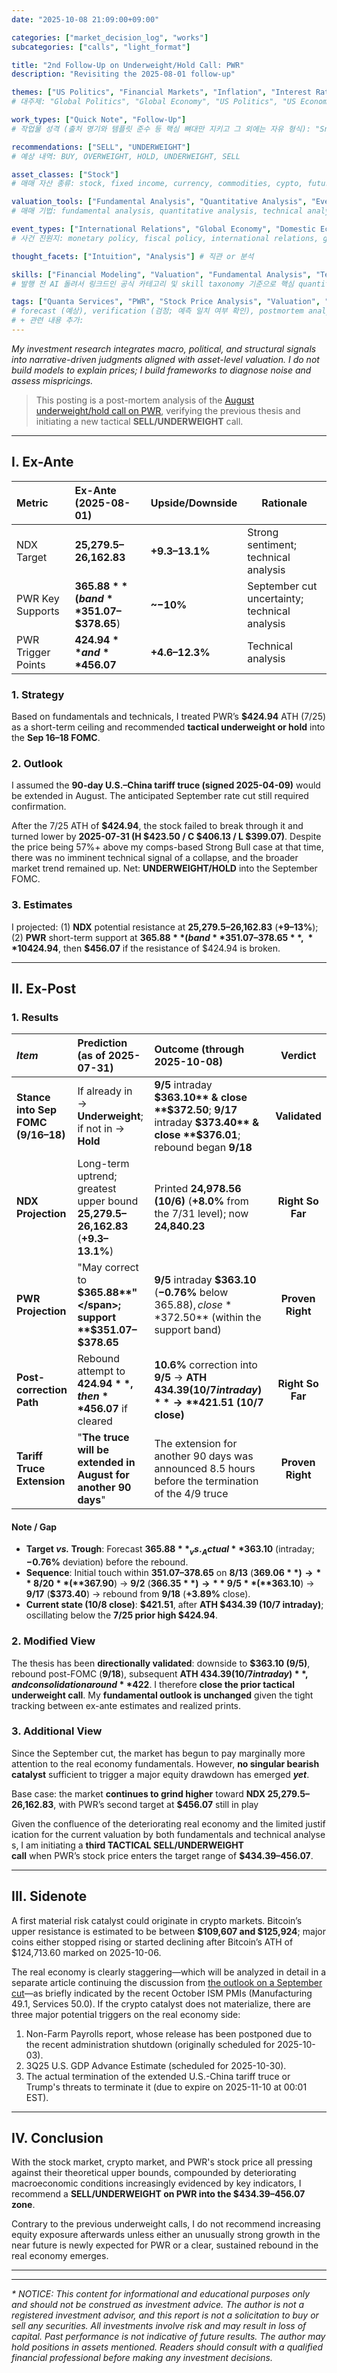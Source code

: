 ```yaml
---
date: "2025-10-08 21:09:00+09:00"

categories: ["market_decision_log", "works"]
subcategories: ["calls", "light_format"]

title: "2nd Follow-Up on Underweight/Hold Call: PWR"
description: "Revisiting the 2025-08-01 follow-up"

themes: ["US Politics", "Financial Markets", "Inflation", "Interest Rates", "Investment Rationale"]
# 대주제: "Global Politics", "Global Economy", "US Politics", "US Economy", "EU Politics", "EU Economy", "Chinese Politics", "Chinese Economy", "Korean Politics", "Korean Economy", "Real Economy", "Financial Markets", "Inflation", "Interest Rates", "Exchange Rates", "Investment Rationale", "Industry Outlooks", "Monetary Policy Impacts", "Fiscal Policy Impacts"

work_types: ["Quick Note", "Follow-Up"]
# 작업물 성격 (출처 명기와 템플릿 준수 등 핵심 뼈대만 지키고 그 외에는 자유 형식): "Snack", "Policy Brief", "Thematic Essay", "Philosophical Essay", "Investment Memo", "Quick Note", "Follow-Up"

recommendations: ["SELL", "UNDERWEIGHT"]
# 예상 내역: BUY, OVERWEIGHT, HOLD, UNDERWEIGHT, SELL

asset_classes: ["Stock"]
# 매매 자산 종류: stock, fixed income, currency, commodities, cypto, futures, options, ETF

valuation_tools: ["Fundamental Analysis", "Quantitative Analysis", "Event Driven", "Financial Analysis", "Narrative Analysis"]
# 매매 기법: fundamental analysis, quantitative analysis, technical analysis, event driven, financials, narratives

event_types: ["International Relations", "Global Economy", "Domestic Economy", "Company", "Earnings Call"]
# 사건 진원지: monetary policy, fiscal policy, international relations, global economy, domestic politics, domestic economy, industry, company

thought_facets: ["Intuition", "Analysis"] # 직관 or 분석

skills: ["Financial Modeling", "Valuation", "Fundamental Analysis", "Technical Analysis", "Earnings Analysis", "Macroeconomic Analysis", "Political Analysis", "Risk Management"]
# 발행 전 AI 돌려서 링크드인 공식 카테고리 및 skill taxonomy 기준으로 핵심 quantitative/qualitative/technical/academic skill set 만 ["skill1", "skill2", ...] 1열 형태로 추출

tags: ["Quanta Services", "PWR", "Stock Price Analysis", "Valuation", "Earnings Analysis", "Market Correction", "Tariffs", "Nasdaq 100", "Elliott Wave Theory", "Verification", "Postmortem Analysis", "Structural Call"]
# forecast (예상), verification (검정; 예측 일치 여부 확인), postmortem analysis (복기; 사후 원인 분석 및 개선)
# + 관련 내용 추가:
---
```


*My investment research integrates macro, political, and structural signals into narrative-driven judgments aligned with asset-level valuation. I do not build models to explain prices; I build frameworks to diagnose noise and assess mispricings.*

> This posting is a post-mortem analysis of the [August underweight/hold call on PWR](https://www.snowballassociates.com/market_decision_log/calls/2025/250801_followup_pwr-underweight/), verifying the previous thesis and initiating a new tactical **SELL/UNDERWEIGHT** call.

-----

## I. Ex-Ante

| Metric             | Ex-Ante (2025-08-01)                   | Upside/Downside | Rationale                                     |
| :----------------- | :------------------------------------- | :-------------- | --------------------------------------------- |
| NDX Target         | **25,279.5–26,162.83**                 |  **+9.3–13.1%** | Strong sentiment; technical analysis          |
| PWR Key Supports   | **$365.88** (band **$351.07–$378.65**) |       **~−10%** | September cut uncertainty; technical analysis |
| PWR Trigger Points | **$424.94** and **$456.07**            |  **+4.6–12.3%** | Technical analysis                            |


### 1. Strategy
Based on fundamentals and technicals, I treated PWR’s **$424.94** ATH (7/25) as a short-term ceiling and recommended **tactical underweight or hold** into the **Sep 16–18 FOMC**.


### 2. Outlook
I assumed the **90-day U.S.–China tariff truce (signed 2025-04-09)** would be extended in August. The anticipated September rate cut still required confirmation.

After the 7/25 ATH of **$424.94**, the stock failed to break through it and turned lower by **2025-07-31 (H $423.50 / C $406.13 / L $399.07)**. Despite the price being 57%+ above my comps-based Strong Bull case at that time, there was no imminent technical signal of a collapse, and the broader market trend remained up. Net: **UNDERWEIGHT/HOLD** into the September FOMC.


### 3. Estimates
I projected: (1) **NDX** potential resistance at **25,279.5–26,162.83** (**+9–13%**); (2) **PWR** short-term support at **$365.88** (band **$351.07–$378.65**, ~**10%** drawdown risk); (3) a rebound attempt first at **$424.94**, then **$456.07** if the resistance of $424.94 is broken.

-----

## II. Ex-Post

### 1. Results

| *Item*                             | Prediction (as of **2025-07-31**)                                                          | Outcome (through **2025-10-08**)                                                                                            |      Verdict     |
| :--------------------------------- | :----------------------------------------------------------------------------------------- | :-------------------------------------------------------------------------------------------------------------------------- | :--------------: |
| **Stance into Sep FOMC (9/16–18)** | If already in → **Underweight**; if not in → **Hold**                                      | **9/5** intraday **$363.10** & close **$372.50**; **9/17** intraday **$373.40** & close **$376.01**; rebound began **9/18** |   **Validated**  |
| **NDX Projection**                 | Long-term uptrend; greatest upper bound **25,279.5–26,162.83** (**+9.3–13.1%**)            | Printed **24,978.56 (10/6)** (**+8.0%** from the 7/31 level); now **24,840.23**                                             | **Right So Far** |
| **PWR Projection**                 | <span class="quote">"May correct to **$365.88**"</span>; support **$351.07–$378.65**       | **9/5** intraday **$363.10** (**−0.76%** below $365.88), close **$372.50** (within the support band)                        | **Proven Right** |
| **Post-correction Path**           | Rebound attempt to **$424.94**, then **$456.07** if cleared                                | **10.6%** correction into **9/5** → **ATH $434.39 (10/7 intraday)** → **$421.51 (10/7 close)**                              | **Right So Far** |
| **Tariff Truce Extension**         | <span class="quote">"**The truce will be extended in August for another 90 days**"</span>  | The extension for another 90 days was announced 8.5 hours before the termination of the 4/9 truce                           | **Proven Right** |

#### Note / Gap

- **Target _vs._ Trough**: Forecast **$365.88** _vs._ Actual **$363.10** (intraday; **−0.76%** deviation) before the rebound.
- **Sequence**: Initial touch within **$351.07–$378.65** on **8/13** (**$369.06**) → **8/20** (**$367.90**) → **9/2** (**$366.35**) → **9/5** (**$363.10**) → **9/17** (**$373.40**) → rebound from **9/18** (**+3.89%** close).
- **Current state (10/8 close)**: **$421.51**, after **ATH $434.39 (10/7 intraday)**; oscillating below the **7/25 prior high $424.94**.


### 2. Modified View
The thesis has been **directionally validated**: downside to **$363.10 (9/5)**, rebound post-FOMC (**9/18**), subsequent **ATH $434.39 (10/7 intraday)**, and consolidation around **$422**. I therefore **close the prior tactical underweight call**. My **fundamental outlook is unchanged** given the tight tracking between ex-ante estimates and realized prints.


### 3. Additional View
Since the September cut, the market has begun to pay marginally more attention to the real economy fundamentals. However, **no singular bearish catalyst** sufficient to trigger a major equity drawdown has emerged ***yet***.

Base case: the market **continues to grind higher** toward **NDX 25,279.5–26,162.83**, with PWR’s second target at **$456.07** still in play

Given the confluence of the deteriorating real economy and the limited justification for the current valuation by both fundamentals and technical analyses, I am initiating a **third TACTICAL SELL/UNDERWEIGHT call** when PWR’s stock price enters the target range of **$434.39–456.07**.

-----

## III. Sidenote
A first material risk catalyst could originate in crypto markets. Bitcoin’s upper resistance is estimated to be between **$109,607 and $125,924**; major coins either stopped rising or started declining after Bitcoin’s ATH of $124,713.60 marked on 2025-10-06.

The real economy is clearly staggering—which will be analyzed in detail in a separate article continuing the discussion from [the outlook on a September cut](https://www.snowballassociates.com/structural_commentary/macro_trends/2025/250906_september_cut_and_its_aftermath/)—as briefly indicated by the recent October ISM PMIs (Manufacturing 49.1, Services 50.0). If the crypto catalyst does not materialize, there are three major potential triggers on the real economy side:
1. Non-Farm Payrolls report, whose release has been postponed due to the recent administration shutdown (originally scheduled for 2025-10-03).
2. 3Q25 U.S. GDP Advance Estimate (scheduled for 2025-10-30).
3. The actual termination of the extended U.S.-China tariff truce or Trump's threats to terminate it (due to expire on 2025-11-10 at 00:01 EST).

-----

## IV. Conclusion
With the stock market, crypto market, and PWR's stock price all pressing against their theoretical upper bounds, compounded by deteriorating macroeconomic conditions increasingly evidenced by key indicators, I recommend a **SELL/UNDERWEIGHT on PWR into the $434.39–456.07 zone**.

Contrary to the previous underweight calls, I do not recommend increasing equity exposure afterwards unless either an unusually strong growth in the near future is newly expected for PWR or a clear, sustained rebound in the real economy emerges.

-----
-----

_* NOTICE: This content for informational and educational purposes only and should not be construed as investment advice. The author is not a registered investment advisor, and this report is not a solicitation to buy or sell any securities. All investments involve risk and may result in loss of capital. Past performance is not indicative of future results. The author may hold positions in assets mentioned. Readers should consult with a qualified financial professional before making any investment decisions._